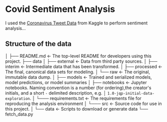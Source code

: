 # Covid Sentiment Analysis

I used the [Coronavirus Tweet Data](https://www.kaggle.com/datatattle/covid-19-nlp-text-classification) from Kaggle to perform sentiment analysis...

## Structure of the data

│
├── README.md          <- The top-level README for developers using this project.
├── data
│   ├── external       <- Data from third party sources.
│   ├── interim        <- Intermediate data that has been transformed.
│   ├── processed      <- The final, canonical data sets for modeling.
│   └── raw            <- The original, immutable data dump.
│
├── models             <- Trained and serialized models, model predictions, or model summaries
│
├── notebooks          <- Jupyter notebooks. Naming convention is a number (for ordering),the creator's initials, and a short `-` delimited description, e.g.
│                         `1.0-jqp-initial-data-exploration`.
│
└─── requirements.txt   <- The requirements file for reproducing the analysis environment
│
└─── src                <- Source code for use in this project.
   │
   └── data             <- Scripts to download or generate data
       └── fetch_data.py